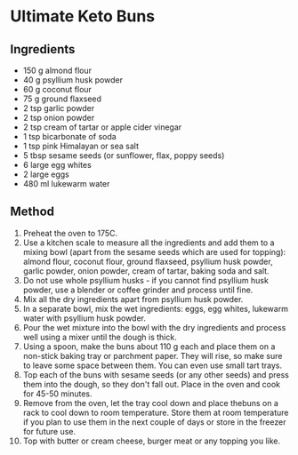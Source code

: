 # Ultimate Keto Buns

## Ingredients

- 150 g almond flour
- 40 g psyllium husk powder
- 60 g coconut flour
- 75 g ground flaxseed
- 2 tsp garlic powder
- 2 tsp onion powder
- 2 tsp cream of tartar or apple cider vinegar
- 1 tsp bicarbonate of soda
- 1 tsp pink Himalayan or sea salt
- 5 tbsp sesame seeds (or sunflower, flax, poppy seeds)
- 6 large egg whites
- 2 large eggs
- 480 ml lukewarm water

## Method

1. Preheat the oven to 175C.
2. Use a kitchen scale to measure all the ingredients and add them to a mixing bowl (apart from the sesame seeds which are used for topping): almond flour, coconut flour, ground flaxseed, psyllium husk powder, garlic powder, onion powder, cream of tartar, baking soda and salt.
3. Do not use whole psyllium husks - if you cannot find psyllium husk powder, use a blender or coffee grinder and process until fine.
4. Mix all the dry ingredients apart from psyllium husk powder.
5. In a separate bowl, mix the wet ingredients: eggs, egg whites, lukewarm water with psyllium husk powder.
6. Pour the wet mixture into the bowl with the dry ingredients and process well using a mixer until the dough is thick.
7. Using a spoon, make the buns about 110 g each and place them on a non-stick baking tray or parchment paper. They will rise, so make sure to leave some space between them. You can even use small tart trays.
8. Top each of the buns with sesame seeds (or any other seeds) and press them into the dough, so they don't fall out. Place in the oven and cook for 45-50 minutes.
9. Remove from the oven, let the tray cool down and place thebuns on a rack to cool down to room temperature. Store them at room temperature if you plan to use them in the next couple of days or store in the freezer for future use.
10. Top with butter or cream cheese, burger meat or any topping you like.

